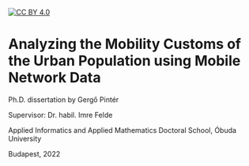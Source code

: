 [![CC BY 4.0](https://img.shields.io/badge/license-CC%20BY%204.0-lightgrey)](https://creativecommons.org/licenses/by/4.0/)

# Analyzing the Mobility Customs of the Urban Population using Mobile Network Data

Ph.D. dissertation by Gergő Pintér

Supervisor: Dr. habil. Imre Felde

Applied Informatics and Applied Mathematics Doctoral School, Óbuda University

Budapest, 2022
